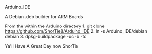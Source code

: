 Arduino_IDE

A Debian .deb builder for ARM Boards

From the within the Arduino directory
    1. git clone https://github.com/ShorTie8/Arduino_IDE
    2. ln -s Arduino_IDE/debian debian
    3. dpkg-buildpackage -uc -b -tc

Ya'll Have A Great Day now
ShorTie

